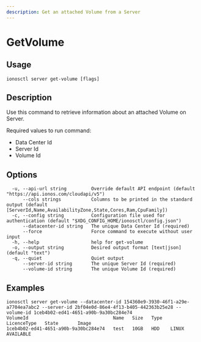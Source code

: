 ```yaml
---
description: Get an attached Volume from a Server
---
```


# GetVolume

## Usage

```text
ionosctl server get-volume [flags]
```

## Description

Use this command to retrieve information about an attached Volume on Server.

Required values to run command:

* Data Center Id
* Server Id
* Volume Id

## Options

```text
  -u, --api-url string         Override default API endpoint (default "https://api.ionos.com/cloudapi/v5")
      --cols strings           Columns to be printed in the standard output (default [ServerId,Name,AvailabilityZone,State,Cores,Ram,CpuFamily])
  -c, --config string          Configuration file used for authentication (default "$XDG_CONFIG_HOME/ionosctl/config.json")
      --datacenter-id string   The unique Data Center Id (required)
      --force                  Force command to execute without user input
  -h, --help                   help for get-volume
  -o, --output string          Desired output format [text|json] (default "text")
  -q, --quiet                  Quiet output
      --server-id string       The unique Server Id (required)
      --volume-id string       The unique Volume Id (required)
```

## Examples

```text
ionosctl server get-volume --datacenter-id 154360e9-3930-46f1-a29e-a7704ea7abc2 --server-id 2bf04e0d-86e4-4f13-b405-442363b25e28 --volume-id 1ceb4b02-ed41-4651-a90b-9a30bc284e74 
VolumeId                               Name   Size   Type   LicenceType   State       Image
1ceb4b02-ed41-4651-a90b-9a30bc284e74   test   10GB   HDD    LINUX         AVAILABLE
```

